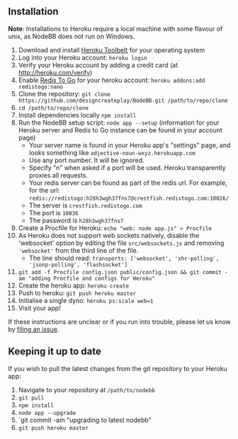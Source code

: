 ## Installation

**Note**: Installations to Heroku require a local machine with some flavour of unix, as NodeBB does not run on Windows.

1. Download and install [Heroku Toolbelt](https://toolbelt.heroku.com/) for your operating system
1. Log into your Heroku account: `heroku login`
1. Verify your Heroku account by adding a credit card (at http://heroku.com/verify)
1. Enable [Redis To Go](https://addons.heroku.com/redistogo) for your heroku account: `heroku addons:add redistogo:nano`
1. Clone the repository: `git clone https://github.com/designcreateplay/NodeBB.git /path/to/repo/clone`
1. `cd /path/to/repo/clone`
1. Install dependencies locally `npm install`
1. Run the NodeBB setup script: `node app --setup` (information for your Heroku server and Redis to Go instance can be found in your account page)
    * Your server name is found in your Heroku app's "settings" page, and looks something like `adjective-noun-wxyz.herokuapp.com`
    * Use any port number. It will be ignored.
    * Specify "n" when asked if a port will be used. Heroku transparently proxies all requests.
    * Your redis server can be found as part of the redis url. For example, for the url: `redis://redistogo:h28h3wgh37fns7@crestfish.redistogo.com:10026/`
    * The server is `crestfish.redistogo.com`
    * The port is `10036`
    * The password is `h28h3wgh37fns7`
1. Create a Procfile for Heroku: `echo "web: node app.js" > Procfile`
1. As Heroku does not support web sockets natively, disable the 'websocket' option by editing the file `src/websockets.js` and removing `'websocket'` from the third line of the file.
    * The line should read: `transports: ['websocket', 'xhr-polling', 'jsonp-polling', 'flashsocket']`
1. `git add -f Procfile config.json public/config.json && git commit -am "adding Procfile and configs for Heroku"`
1. Create the heroku app: `heroku create`
1. Push to heroku: `git push heroku master`
1. Initialise a single dyno: `heroku ps:scale web=1`
1. Visit your app!

If these instructions are unclear or if you run into trouble, please let us know by [filing an issue](https://github.com/designcreateplay/NodeBB/issues).

## Keeping it up to date

If you wish to pull the latest changes from the git repository to your Heroku app:

1. Navigate to your repository at `/path/to/nodebb`
2. `git pull`
3. `npm install`
4. `node app --upgrade`
5. `git commit -am "upgrading to latest nodebb"
6. `git push heroku master`